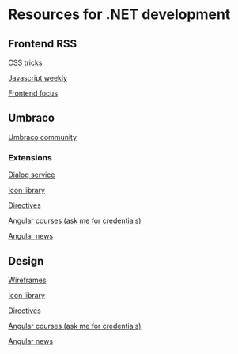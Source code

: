 <h1>Resources for .NET development</h1>

<h2>Frontend RSS</h2>

<p>
    <a href="https://css-picks.com/" target="_blank">CSS tricks</a>
</p>


<p>
    <a href="http://javascriptweekly.com/" target="_blank">Javascript weekly</a>
</p>

<p>
    <a href="https://frontendfoc.us/">Frontend focus</a>
</p>


<h2>Umbraco</h2>

<p>
    <a href="https://our.umbraco.org/">Umbraco community</a>
</p>

<h3>Extensions</h2>

<p>
    <a href="http://umbraco.github.io/Belle/#/api/umbraco.services.dialogService">Dialog service</a>
</p>

<p>
    <a href="https://nicbell.github.io/ucreate/icons.html">Icon library</a>
</p>

<p>
    <a href="https://our.umbraco.org/apidocs/ui/#/api">Directives</a>
</p>

<p>
    <a href="https://www.pluralsight.com/search?q=angularjs">Angular courses (ask me for credentials)</a>
</p>

<p>
    <a href="https://blog.angularjs.org/">Angular news</a>
</p>


<h2>Design</h2>

<p>
    <a href="https://mockflow.com/">Wireframes</a>
</p>

<p>
    <a href="https://nicbell.github.io/ucreate/icons.html">Icon library</a>
</p>

<p>
    <a href="https://our.umbraco.org/apidocs/ui/#/api">Directives</a>
</p>

<p>
    <a href="https://www.pluralsight.com/search?q=angularjs">Angular courses (ask me for credentials)</a>
</p>

<p>
    <a href="https://blog.angularjs.org/">Angular news</a>
</p>